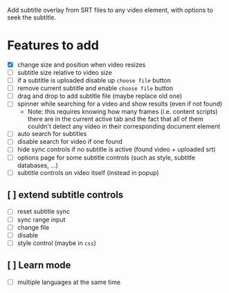 Add subtitle overlay from SRT files to any video element, with options to seek the subtitle.

# Features to add
- [x] change size and position when video resizes
- [ ] subtitle size relative to video size
- [ ] if a subtitle is uploaded disable up `choose file` button
- [ ] remove current subtitle and enable `choose file` button
- [ ] drag and drop to add subtitle file (maybe replace old one)
- [ ] spinner while searching for a video and show results (even if not found)
    - Note: this requires knowing how many frames (i.e. content scripts) there are in the current active tab and the fact that all of them couldn't detect any video in their corresponding document element
- [ ] auto search for subtitles
- [ ] disable search for video if one found
- [ ] hide sync controls if no subtitle is active (found video + uploaded srt)
- [ ] options page for some subtitle controls (such as style, subtitle databases, ...)
- [ ] subtitle controls on video itself (instead in popup)

## [ ] extend subtitle controls
- [ ] reset subtitle sync
- [ ] sync range input
- [ ] change file
- [ ] disable
- [ ] style control (maybe in `css`)

## [ ] Learn mode
- [ ] multiple languages at the same time
